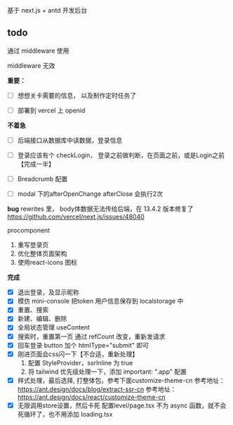 基于 next.js + antd 开发后台


## todo


通过 middleware 使用 


middleware 无效

**重要：**

- [ ] 想想关卡需要的信息， 以及制作定时任务了
- [ ] 部署到 vercel 上
openid




**不着急**

- [ ] 后端接口从数据库中读数据，登录信息
- [ ] 登录应该有个 checkLogin，  登录之前做判断，在页面之前，或是Login之前【完成一半】
- [ ] Breadcrumb 配置
- [ ] modal 下的afterOpenChange  afterClose 会执行2次


**bug**
rewrites 里， body体数据无法传给后端，在 13.4.2 版本修复了
https://github.com/vercel/next.js/issues/48040



procomponent

1. 重写登录页
2. 优化整体页面架构
3. 使用react-icons 图标


**完成**

- [x] 退出登录，及显示昵称
- [x] 模仿 mini-console 把token 用户信息保存到 localstorage 中
- [x] 重置、搜索
- [x] 新建、编辑、删除
- [x] 全局状态管理 useContent
- [x] 搜索时，重置第一页
  通过 refCount 改变，重新发请求
- [x] 回车登录
  button 加个  htmlType="submit" 即可
- [x] 刚进页面会css闪一下【不合适，重新处理】
  1. 配置 StyleProvider，ssrInline 为 true
  1. 将 tailwind 优先级处理一下，添加  important: ".app" 配置
- [x] 样式处理，最后选择, 打整体包，参考下面customize-theme-cn
  参考地址：https://ant.design/docs/blog/extract-ssr-cn
  参考地址：https://ant.design/docs/react/customize-theme-cn
- [x] 无限调用store设置，然后卡死
  配置level/page.tsx 不为 async 函数，就不会死循环了，也不用添加 loading.tsx